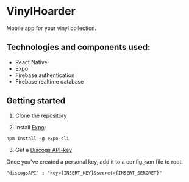# VinylHoarder

Mobile app for your vinyl collection.

<h2>Technologies and components used:</h2>

  - React Native
  - Expo
  - Firebase authentication
  - Firebase realtime database

<h2>Getting started</h2>

1. Clone the repository</h4>

2. Install [Expo](https://expo.dev/):</h4>

```
npm install -g expo-cli
```

3. Get a [Discogs API-key](https://www.discogs.com/settings/developers)
  
Once you've created a personal key, add it to a config.json file to root.

```
"discogsAPI" : "key={INSERT_KEY}&secret={INSERT_SERCRET}"
```

